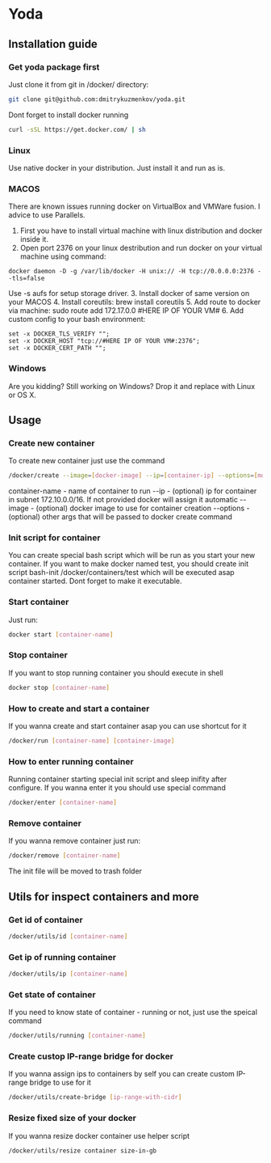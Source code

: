 # Yoda
## Installation guide

### Get yoda package first

Just clone it from git in /docker/ directory:
```bash
git clone git@github.com:dmitrykuzmenkov/yoda.git
```

Dont forget to install docker running

```bash
curl -sSL https://get.docker.com/ | sh
```

### Linux
Use native docker in your distribution. Just install it and run as is.

### MACOS
There are known issues running docker on VirtualBox and VMWare fusion. I advice to use Parallels.

1. First you have to install virtual machine with linux distribution and docker inside it.
2. Open port 2376 on your linux destribution and run docker on your virtual machine using command:
```
docker daemon -D -g /var/lib/docker -H unix:// -H tcp://0.0.0.0:2376 --tls=false
```
Use -s aufs for setup storage driver.
3. Install docker of same version on your MACOS
4. Install coreutils: brew install coreutils
5. Add route to docker via machine: sudo route add 172.17.0.0 #HERE IP OF YOUR VM#
6. Add custom config to your bash environment:
```
set -x DOCKER_TLS_VERIFY "";
set -x DOCKER_HOST "tcp://#HERE IP OF YOUR VM#:2376";
set -x DOCKER_CERT_PATH "";
```

### Windows
Are you kidding? Still working on Windows? Drop it and replace with Linux or OS X.

## Usage

### Create new container

To create new container just use the command
```bash
/docker/create --image=[docker-image] --ip=[container-ip] --options=[more-docker-args] [container-name]
```

container-name - name of container to run
--ip - (optional) ip for container in subnet 172.10.0.0/16. If not provided docker will assign it automatic
--image - (optional) docker image to use for container creation
--options - (optional) other args that will be passed to docker create command

### Init script for container

You can create special bash script which will be run as you start your new container.
If you want to make docker named test, you should create init script bash-init /docker/containers/test which will be executed asap container started.
Dont forget to make it executable.

### Start container

Just run:
```bash
docker start [container-name]
```

### Stop container

If you want to stop running container you should execute in shell
```bash
docker stop [container-name]
```

### How to create and start a container

If you wanna create and start container asap you can use shortcut for it
```bash
/docker/run [container-name] [container-image]
```

### How to enter running container

Running container starting special init script and sleep inifity after configure. If you wanna enter it you should use special command
```bash
/docker/enter [container-name]
```

### Remove container

If you wanna remove container just run:
```bash
/docker/remove [container-name]
```
The init file will be moved to trash folder

## Utils for inspect containers and more

### Get id of container
```bash
/docker/utils/id [container-name]
```

### Get ip of running container

```bash
/docker/utils/ip [container-name]
```

### Get state of container

If you need to know state of container - running or not, just use the speical command

```bash
/docker/utils/running [container-name]
```

### Create custop IP-range bridge for docker

If you wanna assign ips to containers by self you can create custom IP-range bridge to use for it

```bash
/docker/utils/create-bridge [ip-range-with-cidr]
```

### Resize fixed size of your docker

If you wanna resize docker container use helper script
```bash
/docker/utils/resize container size-in-gb
```
